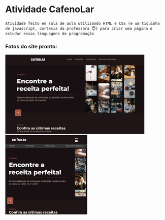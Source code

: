 # Atividade CafenoLar
    Atividade feito em sala de aula utilizando HTML e CSS (e um tiquinho de javascript, cortesia da professora 😇) para criar uma página e estudar essas linguagens de programação

### Fotos do site pronto:

<img src="Imagens/pagina-desktop.png" alt="Foto desktop" height="250px"> <img src="Imagens/pagina-mobile.png" alt="Foto mobile" height="250px">
